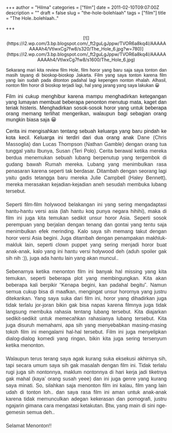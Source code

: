 +++
author = "Hilma"
categories = ["film"]
date = 2011-02-10T09:07:00Z
description = ""
draft = false
slug = "the-hole-bolehlaah"
tags = ["film"]
title = "The Hole..bolehlaah.."

+++

<div style="text-align: center;">[![](https://i2.wp.com/3.bp.blogspot.com/_ft2guLgJppw/TVOR6a8kq4I/AAAAAAAAAh4/VtlwxCg7fw8/s320/The_Hole_6.jpg?w=780)](https://i2.wp.com/3.bp.blogspot.com/_ft2guLgJppw/TVOR6a8kq4I/AAAAAAAAAh4/VtlwxCg7fw8/s1600/The_Hole_6.jpg)</div><div style="text-align: justify;"><span class="Apple-style-span" style="font-family: arial;"> </span></div><div style="text-align: justify;"><span class="Apple-style-span" style=";font-family: arial;">Sekarang mari kita review film Hole, film horor yang baru saja saya tonton dan masih tayang di bioskop-bioskop Jakarta. Film yang saya tonton karena film yang lain sudah pada ditonton padahal lagi kepengen nonton #halah. Alhasil, nonton film horor di bioskop terjadi lagi, hal yang jarang yang saya lakukan 😀</span></div><div style="text-align: justify;"><span class="Apple-style-span" style="font-family: arial;"><span class="Apple-style-span" style="font-size: medium;"> </span></span></div><div style="text-align: justify;"><span class="Apple-style-span" style="font-family: arial;"><span class="Apple-style-span" style="font-size: medium;">Film ini cukup menghibur karena mampu menghadirkan ketegangan yang lumayan membuat beberapa penonton menutup mata, kaget dan teriak histeris. Menghadirkan sosok-sosok horor yang untuk beberapa orang memang terlihat mengerikan, walaupun bagi sebagian orang mungkin biasa saja 😀</span></span></div><div style="text-align: justify;"><span class="Apple-style-span" style="font-family: arial;"><span class="Apple-style-span" style="font-size: medium;"> </span></span></div><div style="text-align: justify;"><span class="Apple-style-span" style="font-family: arial;"><span class="Apple-style-span" style="font-size: medium;">Cerita ini mengisahkan tentang sebuah keluarga yang baru pindah ke kota kecil. Keluarga ini terdiri dari dua orang anak </span></span><span class="Apple-style-span" style="color: #333333; line-height: 21px;"><span class="Apple-style-span" style="font-family: arial;"><span class="Apple-style-span" style="font-size: medium;">Dane (Chris Massoglia) dan Lucas Thompson (Nathan Gamble) dengan orang tua tunggal yaitu Ibunya, Susan (Teri Polo). Cerita berawal ketika mereka berdua menemukan sebuah lubang berpenutup yang tergembok di gudang bawah Rumah mereka. Lubang yang menimbulkan rasa penasaran karena seperti tak berdasar. Ditambah dengan seorang lagi yaitu gadis tetangga baru mereka </span></span><span class="Apple-style-span" style="font-family: arial;"><span class="Apple-style-span" style="font-size: medium;"> Julie Campbell (Haley Bennett), mereka merasakan kejadian-kejadian aneh sesudah membuka lubang tersebut. </span></span></span></div><div style="text-align: justify;"><span class="Apple-style-span" style="color: #333333;"><span class="Apple-style-span" style="line-height: 21px;"><span class="Apple-style-span" style="font-family: arial;"><span class="Apple-style-span" style="font-size: medium;"> </span></span></span></span></div><div style="text-align: justify;"><span class="Apple-style-span" style="color: #333333;"><span class="Apple-style-span" style="line-height: 21px;"><span class="Apple-style-span" style="font-family: arial;"><span class="Apple-style-span" style="font-size: medium;">Seperti film-film holywood belakangan ini yang sering mengadaptasi hantu-hantu versi asia (lah hantu koq punya negara hihihi), maka di film ini juga kita temukan sedikit unsur horor Asia. Seperti sosok perempuan yang berjalan dengan tenang dan gontai yang tentu saja menimbulkan efek merinding. Kalo saya sih memang takut dengan horor versi Asia begini. Juga ditambah dengan penampakan makhluk-makluk lain, seperti clown puppet yang sering menjadi horor buat anak-anak, kalo yang ini hantu versi holywood deh (aduh spoiler gak sih nih :)), juga ada hantu lain yang akan muncul..</span></span></span></span></div><div style="text-align: justify;"><span class="Apple-style-span" style="color: #333333;"><span class="Apple-style-span" style="line-height: 21px;"><span class="Apple-style-span" style="font-family: arial;"><span class="Apple-style-span" style="font-size: medium;"> </span></span></span></span></div><div style="text-align: justify;"><span class="Apple-style-span" style="color: #333333;"><span class="Apple-style-span" style="line-height: 21px;"><span class="Apple-style-span" style="font-family: arial;"><span class="Apple-style-span" style="font-size: medium;">Sebenarnya ketika menonton film ini banyak hal missing yang kita temukan, seperti beberapa plot yang membingungkan. Kita akan beberapa kali berpikir “Kenapa begini, kan padahal begitu”. Namun semua cukup bisa di maafkan, mengingat unsur horornya yang justru ditekankan. Yang saya suka dari film ini, horor yang dihadirkan juga tidak terlalu jor-joran bikin gak bisa napas karena filmnya juga tidak langsung membuka rahasia tentang lubang tersebut. Kita diajarkan sedikit-sedikit untuk memecahkan rahasianya lubang tersebut. Kita juga disuruh memahami, apa sih yang menyebabkan masing-masing tokoh film ini mengalami hal-hal tersebut. Film ini juga menyelipkan dialog-dialog komedi yang ringan, bikin kita juga sering tersenyum ketika menonton.</span></span></span></span></div><div style="text-align: justify;"><span class="Apple-style-span" style="color: #333333;"><span class="Apple-style-span" style="line-height: 21px;"><span class="Apple-style-span" style="font-family: arial;"><span class="Apple-style-span" style="font-size: medium;"> </span></span></span></span></div><div style="text-align: justify;"><span class="Apple-style-span" style="color: #333333;"><span class="Apple-style-span" style="line-height: 21px;"><span class="Apple-style-span" style="font-family: arial;"><span class="Apple-style-span" style="font-size: medium;">Walaupun terus terang saya agak kurang suka eksekusi akhirnya sih, tapi secara umum saya sih gak masalah dengan film ini. Tidak terlalu rugi juga sih nontonnya, maklum nontonnya di hari kerja jadi tiketnya gak mahal (kaya’ orang susah yeee) dan ini juga genre yang kurang saya minati. So, silahkan saja menonton film ini kalau, film yang lain udah di tonton loh.. dan saya rasa film ini aman untuk anak-anak karena tidak memunculkan adegan kekerasan dan pornografi, justru ngajarin gimana cara mengatasi ketakutan. Btw, yang main di sini nge-gemesin semua deh..</span></span></span></span></div><div style="text-align: justify;"><span class="Apple-style-span" style="color: #333333;"><span class="Apple-style-span" style="line-height: 21px;"><span class="Apple-style-span" style="font-family: arial;"><span class="Apple-style-span" style="font-size: medium;"> </span></span></span></span></div><div style="text-align: justify;"><span class="Apple-style-span" style="color: #333333;"><span class="Apple-style-span" style="line-height: 21px;"><span class="Apple-style-span" style="font-family: arial;"><span class="Apple-style-span" style="font-size: medium;">Selamat Menonton!!</span></span></span></span></div>

